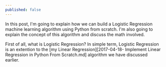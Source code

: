 ```yaml
---
published: false
---
```

In this post, I'm going to explain how we can build a Logistic Regression machine learning algorithm using Python from scratch. I'm also going to explain the concept of this algorithm and discuss the math involved.

First of all, what is Logistic Regression? In simple term, Logistic Regression is an extention to the [my Linear Regression][2017-04-18- Implement Linear Regression in Python From Scratch.md] algorithm we have discussed earlier.